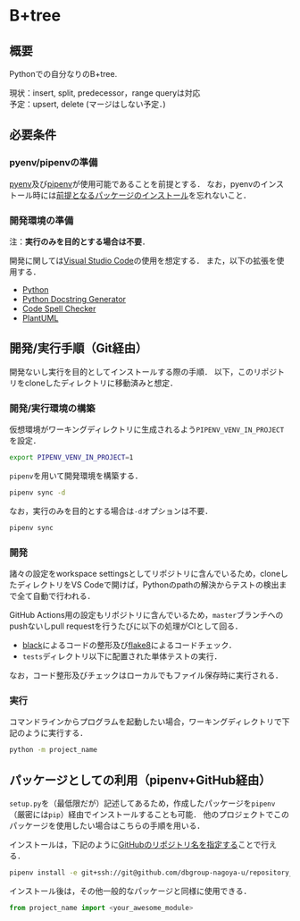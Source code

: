 # B+tree

## 概要
Pythonでの自分なりのB+tree.

現状：insert, split, predecessor，range queryは対応  
予定：upsert, delete
(マージはしない予定．)

## 必要条件

### pyenv/pipenvの準備

[pyenv](https://github.com/pyenv/pyenv-installer)及び[pipenv](https://pipenv-ja.readthedocs.io/ja/translate-ja/install.html#pragmatic-installation-of-pipenv)が使用可能であることを前提とする．
なお，pyenvのインストール時には[前提となるパッケージのインストール](https://github.com/pyenv/pyenv/wiki/Common-build-problems)を忘れないこと．

<!-- 
### 依存ライブラリの準備

依存パッケージで必要なライブラリなどがあればそのインストール方法を書く．
例えば下記のような`apt`経由でのインストール方法など．

```bash
sudo apt install <required_libs>
```
-->

### 開発環境の準備

注：**実行のみを目的とする場合は不要**．

開発に関しては[Visual Studio Code](https://code.visualstudio.com/)の使用を想定する．
また，以下の拡張を使用する．

- [Python](https://marketplace.visualstudio.com/items?itemName=ms-python.python)
- [Python Docstring Generator](https://marketplace.visualstudio.com/items?itemName=njpwerner.autodocstring)
- [Code Spell Checker](https://marketplace.visualstudio.com/items?itemName=streetsidesoftware.code-spell-checker)
- [PlantUML](https://marketplace.visualstudio.com/items?itemName=jebbs.plantuml)

## 開発/実行手順（Git経由）

開発ないし実行を目的としてインストールする際の手順．
以下，このリポジトリをcloneしたディレクトリに移動済みと想定．

### 開発/実行環境の構築

仮想環境がワーキングディレクトリに生成されるよう`PIPENV_VENV_IN_PROJECT`を設定．

```bash
export PIPENV_VENV_IN_PROJECT=1
```

`pipenv`を用いて開発環境を構築する．

```bash
pipenv sync -d
```

なお，実行のみを目的とする場合は`-d`オプションは不要．

```bash
pipenv sync
```

<!-- 
### その他の準備

その他，特別な準備（環境変数の設定など）が必要な場合はそれを記述．
-->

### 開発

諸々の設定をworkspace settingsとしてリポジトリに含んでいるため，cloneしたディレクトリをVS Codeで開けば，Pythonのpathの解決からテストの検出まで全て自動で行われる．

GitHub Actions用の設定もリポジトリに含んでいるため，`master`ブランチへのpushないしpull requestを行うたびに以下の処理がCIとして回る．

- [black](https://github.com/psf/black)によるコードの整形及び[flake8](https://flake8.pycqa.org/en/latest/)によるコードチェック．
- `tests`ディレクトリ以下に配置された単体テストの実行．

なお，コード整形及びチェックはローカルでもファイル保存時に実行される．

### 実行

コマンドラインからプログラムを起動したい場合，ワーキングディレクトリで下記のように実行する．

```bash
python -m project_name
```

## パッケージとしての利用（pipenv+GitHub経由）

`setup.py`を（最低限だが）記述してあるため，作成したパッケージを`pipenv`（厳密には`pip`）経由でインストールすることも可能．
他のプロジェクトでこのパッケージを使用したい場合はこちらの手順を用いる．

インストールは，下記のように[GitHubのリポジトリ名を指定する](https://pipenv-ja.readthedocs.io/ja/translate-ja/basics.html#a-note-about-vcs-dependencies)ことで行える．

```bash
pipenv install -e git+ssh://git@github.com/dbgroup-nagoya-u/repository_name.git#egg=project_name
```

インストール後は，その他一般的なパッケージと同様に使用できる．

```python
from project_name import <your_awesome_module>
```

<!--
### 使用例

以下，パッケージとしての使用方法を記述する．
-->
